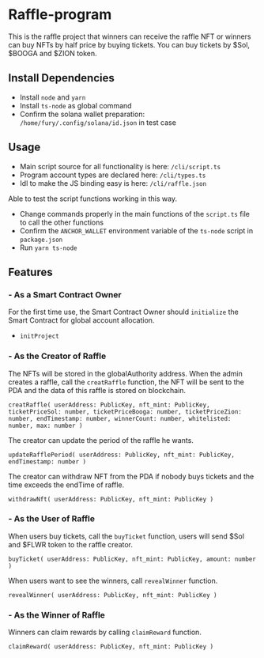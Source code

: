 # Raffle-program
This is the raffle project that winners can receive the raffle NFT or winners can buy NFTs by half price by buying tickets. You can buy tickets by $Sol, $BOOGA and $ZION token.

## Install Dependencies
- Install `node` and `yarn`
- Install `ts-node` as global command
- Confirm the solana wallet preparation: `/home/fury/.config/solana/id.json` in test case

## Usage
- Main script source for all functionality is here: `/cli/script.ts`
- Program account types are declared here: `/cli/types.ts`
- Idl to make the JS binding easy is here: `/cli/raffle.json`

Able to test the script functions working in this way.
- Change commands properly in the main functions of the `script.ts` file to call the other functions
- Confirm the `ANCHOR_WALLET` environment variable of the `ts-node` script in `package.json`
- Run `yarn ts-node`

## Features

### - As a Smart Contract Owner
For the first time use, the Smart Contract Owner should `initialize` the Smart Contract for global account allocation.
- `initProject`


### - As the Creator of Raffle
The NFTs will be stored in the globalAuthority address.
When the admin creates a raffle, call the `creatRaffle` function, the NFT will be sent to the PDA and the data of this raffle is stored on blockchain.

`creatRaffle(
    userAddress: PublicKey,
    nft_mint: PublicKey,
    ticketPriceSol: number,
    ticketPriceBooga: number,
    ticketPriceZion: number,
    endTimestamp: number,
    winnerCount: number,
    whitelisted: number,
    max: number
)`

The creator can update the period of the raffle he wants.

`updateRafflePeriod(
    userAddress: PublicKey,
    nft_mint: PublicKey,
    endTimestamp: number
)`

The creator can withdraw NFT from the PDA if nobody buys tickets and the time exceeds the endTime of raffle. 

`withdrawNft(
    userAddress: PublicKey,
    nft_mint: PublicKey
)`

### - As the User of Raffle
When users buy tickets, call the `buyTicket` function, users will send $Sol and $FLWR token to the raffle creator.

`buyTicket(
    userAddress: PublicKey,
    nft_mint: PublicKey,
    amount: number
)`

When users want to see the winners, call `revealWinner` function.

`revealWinner(
    userAddress: PublicKey,
    nft_mint: PublicKey
)`

### - As the Winner of Raffle
Winners can claim rewards by calling `claimReward` function.

`claimReward(
    userAddress: PublicKey,
    nft_mint: PublicKey
)`
